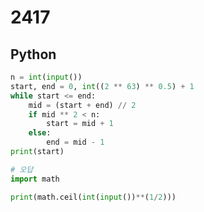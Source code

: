 # 2417

## Python

```python
n = int(input())
start, end = 0, int((2 ** 63) ** 0.5) + 1
while start <= end:
    mid = (start + end) // 2
    if mid ** 2 < n:
        start = mid + 1
    else:
        end = mid - 1
print(start)
```

```python
# 오답
import math

print(math.ceil(int(input())**(1/2)))
```
